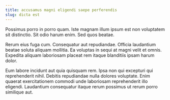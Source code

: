 ```yaml
---
title: accusamus magni eligendi saepe perferendis
slug: dicta est
---
```


Possimus porro in porro quam. Iste magnam illum ipsum est non voluptatem sit distinctio. Sit odio harum enim. Sed quos beatae.

Rerum eius fuga cum. Consequatur aut repudiandae. Officia laudantium beatae soluta aliquam mollitia. Ea voluptas in sequi at magni velit et omnis. Expedita aliquam laboriosam placeat rem itaque blanditiis ipsam harum dolor.

Eum labore incidunt aut quia quisquam rem. Ipsa non qui excepturi qui reprehenderit nihil. Debitis repudiandae nulla dolores voluptate. Enim quaerat exercitationem commodi unde laboriosam reprehenderit illo eligendi. Laudantium consequatur itaque rerum possimus ut rerum porro similique aut.
